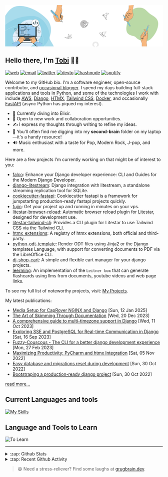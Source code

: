 [![Banner](https://github.com/Tobi-De/Tobi-De/blob/main/img/cover-color.png?raw=true)][website]

## Hello there, I'm [Tobi][website] 👋🏾

[![web](https://img.shields.io/badge/WEB-12100E?logo=google-earth&color=282A36)][website]
[![email](https://img.shields.io/badge/PROTONMAIL-12100E?logo=protonmail&color=282A36)](mailto:tobidegnon@proton.me)
[![twitter](https://img.shields.io/badge/TWITTER-12100E?logo=twitter&color=282A36)](https://twitter.com/tobidegnon)
[![devto](https://img.shields.io/badge/DEV.TO-12100E?logo=dev.to&color=282A36)](https://dev.to/tobi)
[![hashnode](https://img.shields.io/badge/HASHNODE-12100E?logo=hashnode&color=282A36)](https://tobidegnon.hashnode.dev/)
[![spotify](https://img.shields.io/badge/SPOTIFY-12100E?logo=spotify&color=282A36)](https://open.spotify.com/user/16nkjfi9016vplwwuohlk9t5n?si=32da9f7b741f4ef4)

Welcome to my GitHub bio. I'm a software engineer, open-source contributor, and [occasional blogger][blog]. I spend my days building full-stack applications and tools in Python, and some of the technologies I work with include [AWS](https://aws.amazon.com/fr/), [Django](https://github.com/django/django), [HTMX](https://github.com/bigskysoftware/htmx), [Tailwind CSS](https://github.com/tailwindlabs/tailwindcss), [Docker](https://www.docker.com/), and occasionally [FastAPI](https://github.com/tiangolo/fastapi) (async Python has piqued my interest).

- 🔭 Currently diving into Elixir.
- 👯 Open to new work and collaboration opportunities.
- ✍️ I express my thoughts through writing to refine my ideas.
- 🧠 You'll often find me digging into my **second-brain** folder on my laptop—it's a handy resource!
- 🔊 Music enthusiast with a taste for Pop, Modern Rock, J-pop, and more.

Here are a few projects I'm currently working on that might be of interest to you:

<!-- PROJECT-LIST:START -->
- [falco](https://github.com/falcopackages/falco-cli): Enhance your Django developer experience: CLI and Guides for the Modern Django Developer.
- [django-litestream](https://github.com/Tobi-De/django-litestream): Django integration with litestream, a standalone streaming replication tool for SQLite.
- [cookiecutter-fastapi](https://github.com/Tobi-De/cookiecutter-fastapi): Cookiecutter fastapi is a framework for jumpstarting production-ready fastapi projects quickly.
- [fujin](https://github.com/falcopackages/fujin): Get your project up and running in minutes on your vps.
- [litestar-browser-reload](https://github.com/Tobi-De/litestar-browser-reload): Automatic browser reload plugin for Litestar, designed for development use.
- [litestar-tailwind-cli](https://github.com/Tobi-De/litestar-tailwind-cli): Provides a CLI plugin for Litestar to use Tailwind CSS via the Tailwind CLI.
- [htmx_extensions](https://github.com/Tobi-De/htmx_extensions): A registry of htmx extensions, both official and third-party.
- [python-odt-template](https://github.com/Tobi-De/python-odt-template): Render ODT files using Jinja2 or the Django templates Language, with support for converting documents to PDF via the LibreOffice CLI.
- [dj-shop-cart](https://github.com/tobi-de/dj-shop-cart): A simple and flexible cart manager for your django projects.
- [leerming](https://github.com/Tobi-De/leerming): An implementation of the `Leitner box` that can generate flashcards using llms from documents, youtube videos and web page links.
<!-- PROJECT-LIST:END -->

To see my full list of noteworthy projects, visit: [My Projects][projects]. 

My latest publications:

<!-- BLOG-POST-LIST:START -->
- [Media Setup for CapRover NGINX and Django](https://oluwatobi.dev/blog/media_setup_for_caprover_nginx_and_django) [Sun, 12 Jan 2025]
- [The Art of Skimming Through Documentation](https://oluwatobi.dev/blog/the_art_of_skimming_through_documentation) [Wed, 20 Dec 2023]
- [A comprehensive guide to  multi-timezone support in Django](https://oluwatobi.dev/blog/a-comprehensive-guide-to-multi-timezone-support-in-django) [Wed, 11 Oct 2023]
- [Exploring SSE and PostgreSQL for Real-time Communication in Django](https://oluwatobi.dev/blog/exploring_sse_and_postgresql_for_realtime_communication_in_django) [Sat, 16 Sep 2023]
- [Fuzzy-Couscous - The CLI for a better django development experience](https://oluwatobi.dev/blog/fuzzy_couscous_the_cli_for_a_better_django_development_experience) [Mon, 27 Feb 2023]
- [Maximizing Productivity: PyCharm and htmx Integration](https://oluwatobi.dev/blog/maximizing-productivity-pycharm-and-htmx-integration) [Sat, 05 Nov 2022]
- [Easy database and migrations reset during development](https://oluwatobi.dev/blog/easy-database-and-migrations-reset-during-development) [Sun, 30 Oct 2022]
- [Bootstraping a production-ready django project](https://oluwatobi.dev/blog/bootstraping-a-production-ready-django-project) [Sun, 30 Oct 2022]
<!-- BLOG-POST-LIST:END -->

[read more...][blog]

## Current Languages and tools

[![My Skills](https://skillicons.dev/icons?i=python,django,postgres,fastapi,aws,redis,linux,docker,nginx,vscode,idea,js,alpinejs,git,github,netlify,md,html,css,tailwind&theme=dark)](https://skillicons.dev)

## Language and Tools to Learn

<img alt="To Learn" src="https://skill-icons.tobidegnon.workers.dev/icons?i=elixir,phoenix,lua,go,wasm,lit,godot&theme=dark&perline=10">

---
<details>
  <summary>:zap: Github Stats</summary>

<br/>
<p align="left">
  <a href="https://oluwatobi.dev/">
    <img width="49.5%" src="https://stats.oluwatobi.dev/api/?username=Tobi-De&show_icons=true&hide_border=true&theme=dracula" />
    <img width="49.5%" src="https://streak.oluwatobi.dev/?user=Tobi-De&theme=dracula&hide_border=true&exclude_days=Sun" />
<!--     <img width="49.5%" src="https://streak.oluwatobi.dev/?user=Tobi-De&theme=dracula&hide_border=true&mode=weekly" /> -->
  </a>
</p>
<br>

 </details>

<details>
  <summary>:zap: Recent Github Activity</summary>

<br>

 <!--RECENT_ACTIVITY:last_update-->
Last Updated: Monday, September 22nd, 2025, 4:18:31 AM
 <!--RECENT_ACTIVITY:last_update_end-->

 <!--RECENT_ACTIVITY:start-->
1. ⬆️ Pushed 1 commit(s) to [Tobi-De/taku](https://github.com/Tobi-De/taku)<br>
2. ⬆️ Pushed 4 commit(s) to [Tobi-De/taku](https://github.com/Tobi-De/taku)<br>
3. ⬆️ Pushed 3 commit(s) to [Tobi-De/taku](https://github.com/Tobi-De/taku)<br>
4. ⬆️ Pushed 2 commit(s) to [Tobi-De/taku](https://github.com/Tobi-De/taku)<br>
5. ⬆️ Pushed 1 commit(s) to [Tobi-De/taku](https://github.com/Tobi-De/taku)<br>
 <!--RECENT_ACTIVITY:end-->

</details>

> 😄 Need a stress-reliever? Find some laughs at [grugbrain.dev](https://grugbrain.dev/).


[website]: https://oluwatobi.dev
[blog]: https://oluwatobi.dev/blog
[projects]: https://oluwatobi.dev/projects
